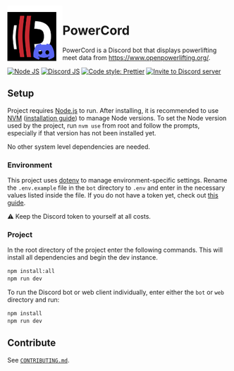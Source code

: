 <img width="125" height="125" align="left" style="float: left;" alt="PowerCord logo" src="PowerCord.png">
<!-- Extra padding in image because GitLab ignores margin styling -->

# PowerCord

PowerCord is a Discord bot that displays powerlifting meet data from https://www.openpowerlifting.org/.

[![Node JS](https://img.shields.io/badge/node.js-23.2.0-brightgreen.svg)](https://nodejs.org/en/)
[![Discord JS](https://img.shields.io/badge/discord.js-14.16.3-orange.svg)](https://discord.js.org/)
[![Code style: Prettier](https://img.shields.io/badge/code_style-prettier-ff69b4)](https://github.com/prettier/prettier)
[![Invite to Discord server](https://img.shields.io/badge/discord-invite%20to%20server-5865F2?logo=discord&logoColor=white)](https://discord.com/api/oauth2/authorize?client_id=1306740469484486697&permissions=0&scope=bot%20applications.commands)

## Setup

Project requires [Node.js](https://nodejs.org/) to run. After installing, it is recommended to use [NVM](https://github.com/nvm-sh/nvm) ([installation guide](https://www.freecodecamp.org/news/node-version-manager-nvm-install-guide/)) to manage Node versions. To set the Node version used by the project, run `nvm use` from root and follow the prompts, especially if that version has not been installed yet.

No other system level dependencies are needed.

### Environment

This project uses [dotenv](https://github.com/motdotla/dotenv#readme) to manage environment-specific settings. Rename the `.env.example` file in the `bot` directory to `.env` and enter in the necessary values listed inside the file. If you do not have a token yet, check out [this guide](https://discordjs.guide/preparations/setting-up-a-bot-application.html).

⚠️ Keep the Discord token to yourself at all costs.

### Project

In the root directory of the project enter the following commands. This will install all dependencies and begin the dev instance.

```sh
npm install:all
npm run dev
```

To run the Discord bot or web client individually, enter either the `bot` or `web` directory and run:

```sh
npm install
npm run dev
```

## Contribute

See [`CONTRIBUTING.md`](CONTRIBUTING.md).
